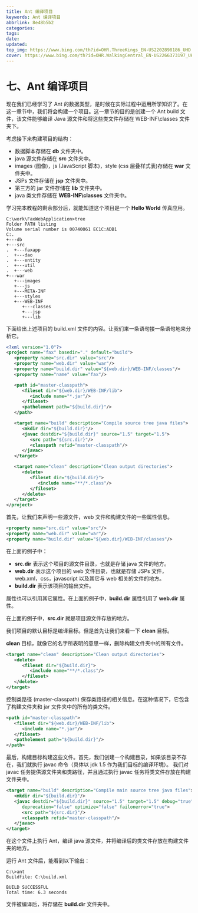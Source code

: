```yaml
---
title: Ant 编译项目
keywords: Ant 编译项目
abbrlink: 8e48b5b2
categories: 
tags: 
date: 
updated: 
top_img: https://www.bing.com/th?id=OHR.ThreeKings_EN-US2202898186_UHD.jpg
cover: https://www.bing.com/th?id=OHR.WalkingCentral_EN-US2266373197_UHD.jpg
---
```

# 七、Ant 编译项目

现在我们已经学习了 Ant 的数据类型，是时候在实际过程中运用所学知识了。在这一章节中，我们将会构建一个项目。这一章节的目的是创建一个 Ant build 文件，该文件能够编译 Java 源文件和将这些类文件存储在 WEB-INF\classes 文件夹下。

考虑接下来构建项目的结构：

- 数据脚本存储在 **db** 文件夹中。
- java 源文件存储在 **src** 文件夹中。
- images (图像)，js (JavaScript 脚本)，style (css 层叠样式表)存储在 **war** 文件夹中。
- JSPs 文件存储在 **jsp** 文件夹中。
- 第三方的 jar 文件存储在 **lib** 文件夹中。
- java 类文件存储在 **WEB-INF\classes** 文件夹中。

学习完本教程的剩余部分后，就能知道这个项目是一个 **Hello World** 传真应用。

```
C:\work\FaxWebApplication>tree
Folder PATH listing
Volume serial number is 00740061 EC1C:ADB1
C:.
+---db
+---src
.  +---faxapp
.  +---dao
.  +---entity
.  +---util
.  +---web
+---war
   +---images
   +---js
   +---META-INF
   +---styles
   +---WEB-INF
      +---classes
      +---jsp
      +---lib
```

下面给出上述项目的 build.xml 文件的内容。让我们来一条语句接一条语句地来分析它。

```xml
<?xml version="1.0"?>
<project name="fax" basedir="." default="build">
   <property name="src.dir" value="src"/>
   <property name="web.dir" value="war"/>
   <property name="build.dir" value="${web.dir}/WEB-INF/classes"/>
   <property name="name" value="fax"/>

   <path id="master-classpath">
      <fileset dir="${web.dir}/WEB-INF/lib">
         <include name="*.jar"/>
      </fileset>
      <pathelement path="${build.dir}"/>
   </path>

   <target name="build" description="Compile source tree java files">
      <mkdir dir="${build.dir}"/>
      <javac destdir="${build.dir}" source="1.5" target="1.5">
         <src path="${src.dir}"/>
         <classpath refid="master-classpath"/>
      </javac>
   </target>

   <target name="clean" description="Clean output directories">
      <delete>
         <fileset dir="${build.dir}">
            <include name="**/*.class"/>
         </fileset>
      </delete>
   </target>
</project>
```

首先，让我们来声明一些源文件，web 文件和构建文件的一些属性信息。

```xml
<property name="src.dir" value="src"/>
<property name="web.dir" value="war"/>
<property name="build.dir" value="${web.dir}/WEB-INF/classes"/>
```

在上面的例子中：

- **src.dir** 表示这个项目的源文件目录，也就是存储 java 文件的地方。
- **web.dir** 表示这个项目的 web 文件目录，也就是存储 JSPs 文件，web.xml，css，javascript 以及其它与 web 相关的文件的地方。
- **build.dir** 表示该项目的输出文件。

属性也可以引用其它属性。在上面的例子中，**build.dir** 属性引用了 **web.dir** 属性。

在上面的例子中，**src.dir** 就是项目源文件存放的地方。

我们项目的默认目标是编译目标。但是首先让我们来看一下 **clean** 目标。

**clean** 目标，就像它的名字所表明的意思一样，删除构建文件夹中的所有文件。

```xml
<target name="clean" description="Clean output directories">
   <delete>
      <fileset dir="${build.dir}">
         <include name="**/*.class"/>
      </fileset>
   </delete>
</target>
```

控制类路径 (master-classpath) 保存类路径的相关信息。在这种情况下，它包含了构建文件夹和 jar 文件夹中的所有的类文件。

```xml
<path id="master-classpath">
   <fileset dir="${web.dir}/WEB-INF/lib">
      <include name="*.jar"/>
   </fileset>
   <pathelement path="${build.dir}"/>
</path>
```

最后，构建目标构建这些文件。首先，我们创建一个构建目录，如果该目录不存在，我们就执行 javac 命令（具体以 jdk 1.5 作为我们目标的编译环境）。 我们对 javac 任务提供源文件夹和类路径，并且通过执行 javac 任务将类文件存放在构建文件夹中。

```xml
<target name="build" description="Compile main source tree java files">
   <mkdir dir="${build.dir}"/>
   <javac destdir="${build.dir}" source="1.5" target="1.5" debug="true"
      deprecation="false" optimize="false" failonerror="true">
      <src path="${src.dir}"/>
      <classpath refid="master-classpath"/>
   </javac>
</target>
```

在这个文件上执行 Ant，编译 java 源文件，并将编译后的类文件存放在构建文件夹的地方。

运行 Ant 文件后，能看到以下输出：

```
C:\>ant
Buildfile: C:\build.xml

BUILD SUCCESSFUL
Total time: 6.3 seconds
```

文件被编译后，将存储在 **build.dir** 文件夹中。